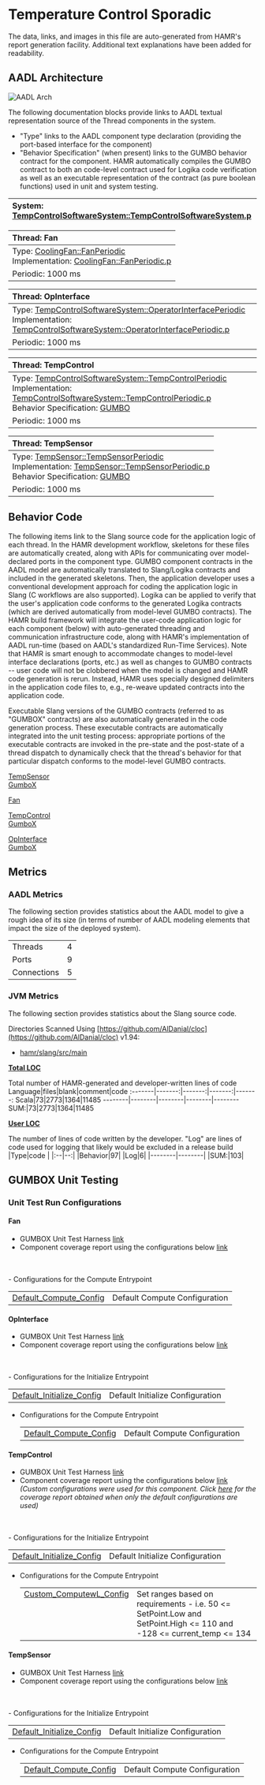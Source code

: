 # <!--start__temperature-control-sporadic-title-->Temperature Control Sporadic<!--end____temperature-control-sporadic-title-->
<!--start__temperature-control-sporadic-description-->
The data, links, and images in this file are auto-generated from HAMR's report generation facility. Additional text explanations have been added for readability.
<!--end____temperature-control-sporadic-description-->
## <!--start__temperature-control-sporadic_arch-section-title-->AADL Architecture<!--end____temperature-control-sporadic_arch-section-title-->
<!--start__temperature-control-sporadic_arch-section-description-->
![AADL Arch](aadl/diagrams/aadl-arch.svg)

The following documentation blocks provide links to AADL textual representation source of the Thread components in the system.
* "Type" links to the AADL component type declaration (providing the port-based interface for the component)
* "Behavior Specification" (when present) links to the GUMBO behavior contract for the component. HAMR automatically
compiles the GUMBO contract to both an code-level contract used for Logika code verification as well as an executable
representation of the contract (as pure boolean functions) used in unit and system testing.
<!--end____temperature-control-sporadic_arch-section-description-->
<!--start__temperature-control-sporadic_arch-section_aadl-arch-component-info-tempcontrolsoftwaresystem_p_instance-->
|System: [TempControlSoftwareSystem::TempControlSoftwareSystem.p](aadl/packages/TempControlSoftwareSystem.aadl#L60)|
|:--|
<!--end____temperature-control-sporadic_arch-section_aadl-arch-component-info-tempcontrolsoftwaresystem_p_instance-->
<!--start__temperature-control-sporadic_arch-section_aadl-arch-component-info-fan-fan-->
|Thread: Fan <!--[fan](aadl/packages/TempControlSoftwareSystem.aadl#L80)--> |
|:--|
|Type: [CoolingFan::FanPeriodic](aadl/packages/CoolingFan.aadl#L32)<br>Implementation: [CoolingFan::FanPeriodic.p](aadl/packages/CoolingFan.aadl#L58)|
|Periodic: 1000 ms|

<!--end____temperature-control-sporadic_arch-section_aadl-arch-component-info-fan-fan-->
<!--start__temperature-control-sporadic_arch-section_aadl-arch-component-info-operatorinterface-opinterface-->
|Thread: OpInterface <!--[operatorInterface](aadl/packages/TempControlSoftwareSystem.aadl#L82)--> |
|:--|
|Type: [TempControlSoftwareSystem::OperatorInterfacePeriodic](aadl/packages/TempControlSoftwareSystem.aadl#L210)<br>Implementation: [TempControlSoftwareSystem::OperatorInterfacePeriodic.p](aadl/packages/TempControlSoftwareSystem.aadl#L234)|
|Periodic: 1000 ms|

<!--end____temperature-control-sporadic_arch-section_aadl-arch-component-info-operatorinterface-opinterface-->
<!--start__temperature-control-sporadic_arch-section_aadl-arch-component-info-tempcontrol-tempcontrol-->
|Thread: TempControl <!--[tempControl](aadl/packages/TempControlSoftwareSystem.aadl#L81)--> |
|:--|
|Type: [TempControlSoftwareSystem::TempControlPeriodic](aadl/packages/TempControlSoftwareSystem.aadl#L111)<br>Implementation: [TempControlSoftwareSystem::TempControlPeriodic.p](aadl/packages/TempControlSoftwareSystem.aadl#L198)<br>Behavior Specification: [GUMBO](aadl/packages/TempControlSoftwareSystem.aadl#L131)|
|Periodic: 1000 ms|

<!--end____temperature-control-sporadic_arch-section_aadl-arch-component-info-tempcontrol-tempcontrol-->
<!--start__temperature-control-sporadic_arch-section_aadl-arch-component-info-tempsensor-tempsensor-->
|Thread: TempSensor <!--[tempSensor](aadl/packages/TempControlSoftwareSystem.aadl#L79)--> |
|:--|
|Type: [TempSensor::TempSensorPeriodic](aadl/packages/TempSensor.aadl#L45)<br>Implementation: [TempSensor::TempSensorPeriodic.p](aadl/packages/TempSensor.aadl#L71)<br>Behavior Specification: [GUMBO](aadl/packages/TempSensor.aadl#L60)|
|Periodic: 1000 ms|

<!--end____temperature-control-sporadic_arch-section_aadl-arch-component-info-tempsensor-tempsensor-->

## <!--start__temperature-control-sporadic_behavior-code-title-->Behavior Code<!--end____temperature-control-sporadic_behavior-code-title-->
<!--start__temperature-control-sporadic_behavior-code-description-->
The following items link to the Slang source code for the application logic of each thread.
In the HAMR development workflow, skeletons for these files are automatically created,
along with APIs for communicating over model-declared ports in the component type.
GUMBO component contracts in the AADL model are automatically translated to Slang/Logika
contracts and included in the generated skeletons. Then, the application developer uses a
conventional development approach for coding the application logic in Slang
(C workflows are also supported). Logika can be applied to verify that the user's
application code conforms to the generated Logika contracts (which are derived
automatically from model-level GUMBO contracts). The HAMR build framework will integrate
the user-code application logic for each component (below) with auto-generated threading
and communication infrastructure code, along with HAMR's implementation of AADL run-time
(based on AADL's standardized Run-Time Services). Note that HAMR is smart enough to
accommodate changes to model-level interface declarations (ports, etc.) as well as changes
to GUMBO contracts -- user code will not be clobbered when the model is changed and HAMR
code generation is rerun. Instead, HAMR uses specially designed delimiters in the
application code files to, e.g., re-weave updated contracts into the application code.

Executable Slang versions of the GUMBO contracts (referred to as "GUMBOX" contracts)
are also automatically generated in the code generation process. These executable
contracts are automatically integrated into the unit testing process: appropriate
portions of the executable contracts are invoked in the pre-state and the post-state
of a thread dispatch to dynamically check that the thread's behavior for that particular
dispatch conforms to the model-level GUMBO contracts.
<!--end____temperature-control-sporadic_behavior-code-description-->
<!--start__temperature-control-sporadic_behavior-code_slang-code-tempsensor-tempsensor-->
[TempSensor](hamr/slang/src/main/component/tc/TempSensor/TempSensorPeriodic_p_tcproc_tempSensor.scala)
<br>[GumboX](hamr/slang/src/main/bridge/tc/TempSensor/TempSensorPeriodic_p_tcproc_tempSensor_GumboX.scala)
<!--end____temperature-control-sporadic_behavior-code_slang-code-tempsensor-tempsensor-->
<!--start__temperature-control-sporadic_behavior-code_slang-code-fan-fan-->
[Fan](hamr/slang/src/main/component/tc/CoolingFan/FanPeriodic_p_tcproc_fan.scala)

<!--end____temperature-control-sporadic_behavior-code_slang-code-fan-fan-->
<!--start__temperature-control-sporadic_behavior-code_slang-code-tempcontrol-tempcontrol-->
[TempControl](hamr/slang/src/main/component/tc/TempControlSoftwareSystem/TempControlPeriodic_p_tcproc_tempControl.scala)
<br>[GumboX](hamr/slang/src/main/bridge/tc/TempControlSoftwareSystem/TempControlPeriodic_p_tcproc_tempControl_GumboX.scala)
<!--end____temperature-control-sporadic_behavior-code_slang-code-tempcontrol-tempcontrol-->
<!--start__temperature-control-sporadic_behavior-code_slang-code-operatorinterface-opinterface-->
[OpInterface](hamr/slang/src/main/component/tc/TempControlSoftwareSystem/OperatorInterfacePeriodic_p_tcproc_operatorInterface.scala)
<br>[GumboX](hamr/slang/src/main/bridge/tc/TempControlSoftwareSystem/OperatorInterfacePeriodic_p_tcproc_operatorInterface_GumboX.scala)
<!--end____temperature-control-sporadic_behavior-code_slang-code-operatorinterface-opinterface-->

## <!--start__temperature-control-sporadic_metrics-title-->Metrics<!--end____temperature-control-sporadic_metrics-title-->
<!--start__temperature-control-sporadic_metrics-description-->
<!--end____temperature-control-sporadic_metrics-description-->
### <!--start__temperature-control-sporadic_metrics_aadl-metrics-title-->AADL Metrics<!--end____temperature-control-sporadic_metrics_aadl-metrics-title-->
<!--start__temperature-control-sporadic_metrics_aadl-metrics-description-->
The following section provides statistics about the AADL model to give a rough idea of
its size (in terms of number of AADL modeling elements that impact the size of the deployed system).
<!--end____temperature-control-sporadic_metrics_aadl-metrics-description-->
<!--start__temperature-control-sporadic_metrics_aadl-metrics_aadl-metrics-content-block-->
| | |
|:--|:--|
|Threads|4|
|Ports|9|
|Connections|5|
<!--end____temperature-control-sporadic_metrics_aadl-metrics_aadl-metrics-content-block-->

### <!--start__temperature-control-sporadic_metrics_jvm-metrics-title-->JVM Metrics<!--end____temperature-control-sporadic_metrics_jvm-metrics-title-->
<!--start__temperature-control-sporadic_metrics_jvm-metrics-description-->
The following section provides statistics about the Slang source code.
<!--end____temperature-control-sporadic_metrics_jvm-metrics-description-->
<!--start__temperature-control-sporadic_metrics_jvm-metrics_temperature-control-sporadic_code_metrics-->
Directories Scanned Using [https://github.com/AlDanial/cloc](https://github.com/AlDanial/cloc) v1.94:
- [hamr/slang/src/main](hamr/slang/src/main)

<u><b>Total LOC</b></u>

Total number of HAMR-generated and developer-written lines of code
Language|files|blank|comment|code
:-------|-------:|-------:|-------:|-------:
Scala|73|2773|1364|11485
--------|--------|--------|--------|--------
SUM:|73|2773|1364|11485

<u><b>User LOC</b></u>

The number of lines of code written by the developer.
"Log" are lines of code used for logging that
likely would be excluded in a release build
 |Type|code |
 |:--|--:|
 |Behavior|97|
 |Log|6|
 |--------|--------|
 |SUM:|103|
<!--end____temperature-control-sporadic_metrics_jvm-metrics_temperature-control-sporadic_code_metrics-->

## <!--start__temperature-control-sporadic_gumbox-unit-testing-setup-title-->GUMBOX Unit Testing<!--end____temperature-control-sporadic_gumbox-unit-testing-setup-title-->
<!--start__temperature-control-sporadic_gumbox-unit-testing-setup-description-->
<!--end____temperature-control-sporadic_gumbox-unit-testing-setup-description-->
### <!--start__temperature-control-sporadic_gumbox-unit-testing-setup_configurations-title-->Unit Test Run Configurations<!--end____temperature-control-sporadic_gumbox-unit-testing-setup_configurations-title-->
<!--start__temperature-control-sporadic_gumbox-unit-testing-setup_configurations-description-->
<!--end____temperature-control-sporadic_gumbox-unit-testing-setup_configurations-description-->
#### <!--start__temperature-control-sporadic_gumbox-unit-testing-setup_configurations_fan_configurations-title-->Fan<!--end____temperature-control-sporadic_gumbox-unit-testing-setup_configurations_fan_configurations-title-->
<!--start__temperature-control-sporadic_gumbox-unit-testing-setup_configurations_fan_configurations-description-->
- GUMBOX Unit Test Harness [link](hamr/slang/src/test/bridge/tc/CoolingFan/FanPeriodic_p_tcproc_fan_GumboX_UnitTests.scala)
- Component coverage report using the configurations below [link](https://people.cs.ksu.edu/~santos_jenkins/pub/gumbox-journal/custom_configs/tc/FanPeriodic_p_tcproc_fan_DSC_UnitTests/report.html)
<br>
<br>
- Configurations for the Compute Entrypoint
  <table>
    <tr><td valign=top><a href="hamr/slang/src/test/util/tc/CoolingFan/FanPeriodic_p_tcproc_fan_UnitTestConfiguration_Util.scala#L22">Default_Compute_Config</a></td><td>Default Compute Configuration</td></tr>
  </table>

<!--end____temperature-control-sporadic_gumbox-unit-testing-setup_configurations_fan_configurations-description-->

#### <!--start__temperature-control-sporadic_gumbox-unit-testing-setup_configurations_opinterface_configurations-title-->OpInterface<!--end____temperature-control-sporadic_gumbox-unit-testing-setup_configurations_opinterface_configurations-title-->
<!--start__temperature-control-sporadic_gumbox-unit-testing-setup_configurations_opinterface_configurations-description-->
- GUMBOX Unit Test Harness [link](hamr/slang/src/test/bridge/tc/TempControlSoftwareSystem/OperatorInterfacePeriodic_p_tcproc_operatorInterface_GumboX_UnitTests.scala)
- Component coverage report using the configurations below [link](https://people.cs.ksu.edu/~santos_jenkins/pub/gumbox-journal/custom_configs/tc/OperatorInterfacePeriodic_p_tcproc_operatorInterface_DSC_UnitTests/report.html)
<br>
<br>
- Configurations for the Initialize Entrypoint
  <table>
    <tr><td valign=top><a href="hamr/slang/src/test/util/tc/TempControlSoftwareSystem/OperatorInterfacePeriodic_p_tcproc_operatorInterface_UnitTestConfiguration_Util.scala#L22">Default_Initialize_Config</a></td><td>Default Initialize Configuration</td></tr>
  </table>

- Configurations for the Compute Entrypoint
  <table>
    <tr><td valign=top><a href="hamr/slang/src/test/util/tc/TempControlSoftwareSystem/OperatorInterfacePeriodic_p_tcproc_operatorInterface_UnitTestConfiguration_Util.scala#L38">Default_Compute_Config</a></td><td>Default Compute Configuration</td></tr>
  </table>

<!--end____temperature-control-sporadic_gumbox-unit-testing-setup_configurations_opinterface_configurations-description-->

#### <!--start__temperature-control-sporadic_gumbox-unit-testing-setup_configurations_tempcontrol_configurations-title-->TempControl<!--end____temperature-control-sporadic_gumbox-unit-testing-setup_configurations_tempcontrol_configurations-title-->
<!--start__temperature-control-sporadic_gumbox-unit-testing-setup_configurations_tempcontrol_configurations-description-->
- GUMBOX Unit Test Harness [link](hamr/slang/src/test/bridge/tc/TempControlSoftwareSystem/TempControlPeriodic_p_tcproc_tempControl_GumboX_UnitTests.scala)
- Component coverage report using the configurations below [link](https://people.cs.ksu.edu/~santos_jenkins/pub/gumbox-journal/custom_configs/tc/TempControlPeriodic_p_tcproc_tempControl_DSC_UnitTests/report.html)<br>
*(Custom configurations were used for this component. Click [here](https://people.cs.ksu.edu/~santos_jenkins/pub/gumbox-journal/default_configs/tc/TempControlPeriodic_p_tcproc_tempControl_DSC_UnitTests/report.html) for the coverage report obtained when only the default configurations are used)*
<br>
<br>
- Configurations for the Initialize Entrypoint
  <table>
    <tr><td valign=top><a href="hamr/slang/src/test/util/tc/TempControlSoftwareSystem/TempControlPeriodic_p_tcproc_tempControl_UnitTestConfiguration_Util.scala#L22">Default_Initialize_Config</a></td><td>Default Initialize Configuration</td></tr>
  </table>

- Configurations for the Compute Entrypoint
  <table>
    <tr><td valign=top><a href="hamr/slang/src/test/bridge/tc/TempControlSoftwareSystem/TempControlPeriodic_p_tcproc_tempControl_GumboX_UnitTests.scala#L23">Custom_ComputewL_Config</a></td><td>Set ranges based on requirements - i.e. 50 <= SetPoint.Low and SetPoint.High <= 110 and -128 <= current_temp <= 134</td></tr>
  </table>

<!--end____temperature-control-sporadic_gumbox-unit-testing-setup_configurations_tempcontrol_configurations-description-->

#### <!--start__temperature-control-sporadic_gumbox-unit-testing-setup_configurations_tempsensor_configurations-title-->TempSensor<!--end____temperature-control-sporadic_gumbox-unit-testing-setup_configurations_tempsensor_configurations-title-->
<!--start__temperature-control-sporadic_gumbox-unit-testing-setup_configurations_tempsensor_configurations-description-->
- GUMBOX Unit Test Harness [link](hamr/slang/src/test/bridge/tc/TempSensor/TempSensorPeriodic_p_tcproc_tempSensor_GumboX_UnitTests.scala)
- Component coverage report using the configurations below [link](https://people.cs.ksu.edu/~santos_jenkins/pub/gumbox-journal/custom_configs/tc/TempSensorPeriodic_p_tcproc_tempSensor_DSC_UnitTests/report.html)
<br>
<br>
- Configurations for the Initialize Entrypoint
  <table>
    <tr><td valign=top><a href="hamr/slang/src/test/util/tc/TempSensor/TempSensorPeriodic_p_tcproc_tempSensor_UnitTestConfiguration_Util.scala#L22">Default_Initialize_Config</a></td><td>Default Initialize Configuration</td></tr>
  </table>

- Configurations for the Compute Entrypoint
  <table>
    <tr><td valign=top><a href="hamr/slang/src/test/util/tc/TempSensor/TempSensorPeriodic_p_tcproc_tempSensor_UnitTestConfiguration_Util.scala#L38">Default_Compute_Config</a></td><td>Default Compute Configuration</td></tr>
  </table>

<!--end____temperature-control-sporadic_gumbox-unit-testing-setup_configurations_tempsensor_configurations-description-->
